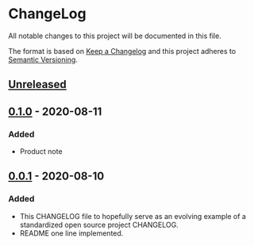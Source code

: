 # ChangeLog
All notable changes to this project will be documented in this file.

The format is based on [Keep a Changelog](http://keepachangelog.com/en/1.0.0/)
and this project adheres to [Semantic Versioning](http://semver.org/spec/v2.0.0.html).

## [Unreleased]

## [0.1.0] - 2020-08-11
### Added
- Product note

## [0.0.1] - 2020-08-10
### Added
- This CHANGELOG file to hopefully serve as an evolving example of a standardized open source project CHANGELOG.
- README one line implemented.

[Unreleased]: https://github.com/My-Novel-Management/m130-bluehour/compare/v0.1.0...HEAD
[0.1.0]: https://github.com/My-Novel-Management/m130-bluehour/releases/v0.1.0
[0.0.1]: https://github.com/My-Novel-Management/m130-bluehour/releases/v0.0.1
